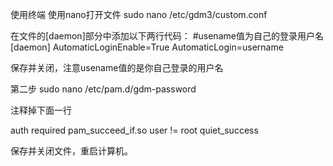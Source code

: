 使用终端
使用nano打开文件
sudo nano /etc/gdm3/custom.conf

在文件的[daemon]部分中添加以下两行代码：
#usename值为自己的登录用户名
[daemon]
AutomaticLoginEnable=True
AutomaticLogin=username

保存并关闭，注意usename值的是你自己登录的用户名

第二步
sudo nano /etc/pam.d/gdm-password

注释掉下面一行

auth    required    pam_succeed_if.so user != root quiet_success

保存并关闭文件，重启计算机。